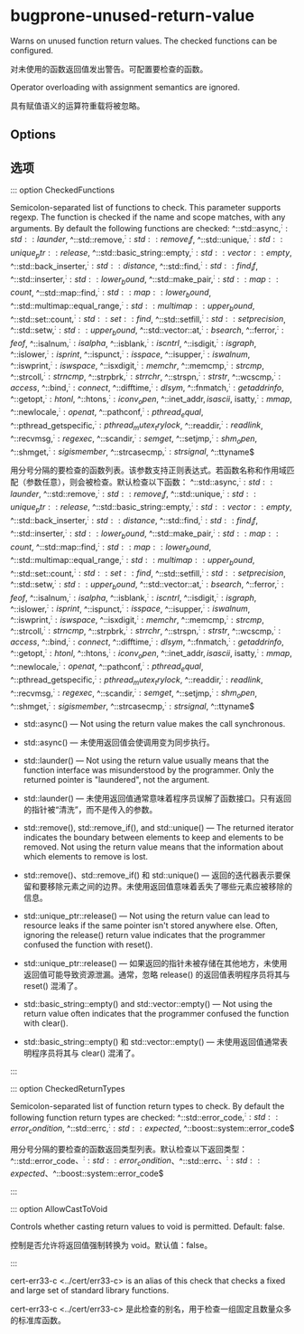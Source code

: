 # bugprone-unused-return-value

Warns on unused function return values. The checked functions can be configured.

对未使用的函数返回值发出警告。可配置要检查的函数。

Operator overloading with assignment semantics are ignored.

具有赋值语义的运算符重载将被忽略。

## Options

## 选项

::: option
CheckedFunctions

Semicolon-separated list of functions to check. This parameter supports regexp. The function is checked if the name and scope matches, with any arguments. By default the following functions are checked:
^::std::async$, ^::std::launder$, ^::std::remove$, ^::std::remove_if$, ^::std::unique$, ^::std::unique_ptr::release$, ^::std::basic_string::empty$, ^::std::vector::empty$, ^::std::back_inserter$, ^::std::distance$, ^::std::find$, ^::std::find_if$, ^::std::inserter$, ^::std::lower_bound$, ^::std::make_pair$, ^::std::map::count$, ^::std::map::find$, ^::std::map::lower_bound$, ^::std::multimap::equal_range$, ^::std::multimap::upper_bound$, ^::std::set::count$, ^::std::set::find$, ^::std::setfill$, ^::std::setprecision$, ^::std::setw$, ^::std::upper_bound$, ^::std::vector::at$, ^::bsearch$, ^::ferror$, ^::feof$, ^::isalnum$, ^::isalpha$, ^::isblank$, ^::iscntrl$, ^::isdigit$, ^::isgraph$, ^::islower$, ^::isprint$, ^::ispunct$, ^::isspace$, ^::isupper$, ^::iswalnum$, ^::iswprint$, ^::iswspace$, ^::isxdigit$, ^::memchr$, ^::memcmp$, ^::strcmp$, ^::strcoll$, ^::strncmp$, ^::strpbrk$, ^::strrchr$, ^::strspn$, ^::strstr$, ^::wcscmp$, ^::access$, ^::bind$, ^::connect$, ^::difftime$, ^::dlsym$, ^::fnmatch$, ^::getaddrinfo$, ^::getopt$, ^::htonl$, ^::htons$, ^::iconv_open$, ^::inet_addr$, isascii$, isatty$, ^::mmap$, ^::newlocale$, ^::openat$, ^::pathconf$, ^::pthread_equal$, ^::pthread_getspecific$, ^::pthread_mutex_trylock$, ^::readdir$, ^::readlink$, ^::recvmsg$, ^::regexec$, ^::scandir$, ^::semget$, ^::setjmp$, ^::shm_open$, ^::shmget$, ^::sigismember$, ^::strcasecmp$, ^::strsignal$, ^::ttyname$

用分号分隔的要检查的函数列表。该参数支持正则表达式。若函数名称和作用域匹配（参数任意），则会被检查。默认检查以下函数：
^::std::async$, ^::std::launder$, ^::std::remove$, ^::std::remove_if$, ^::std::unique$, ^::std::unique_ptr::release$, ^::std::basic_string::empty$, ^::std::vector::empty$, ^::std::back_inserter$, ^::std::distance$, ^::std::find$, ^::std::find_if$, ^::std::inserter$, ^::std::lower_bound$, ^::std::make_pair$, ^::std::map::count$, ^::std::map::find$, ^::std::map::lower_bound$, ^::std::multimap::equal_range$, ^::std::multimap::upper_bound$, ^::std::set::count$, ^::std::set::find$, ^::std::setfill$, ^::std::setprecision$, ^::std::setw$, ^::std::upper_bound$, ^::std::vector::at$, ^::bsearch$, ^::ferror$, ^::feof$, ^::isalnum$, ^::isalpha$, ^::isblank$, ^::iscntrl$, ^::isdigit$, ^::isgraph$, ^::islower$, ^::isprint$, ^::ispunct$, ^::isspace$, ^::isupper$, ^::iswalnum$, ^::iswprint$, ^::iswspace$, ^::isxdigit$, ^::memchr$, ^::memcmp$, ^::strcmp$, ^::strcoll$, ^::strncmp$, ^::strpbrk$, ^::strrchr$, ^::strspn$, ^::strstr$, ^::wcscmp$, ^::access$, ^::bind$, ^::connect$, ^::difftime$, ^::dlsym$, ^::fnmatch$, ^::getaddrinfo$, ^::getopt$, ^::htonl$, ^::htons$, ^::iconv_open$, ^::inet_addr$, isascii$, isatty$, ^::mmap$, ^::newlocale$, ^::openat$, ^::pathconf$, ^::pthread_equal$, ^::pthread_getspecific$, ^::pthread_mutex_trylock$, ^::readdir$, ^::readlink$, ^::recvmsg$, ^::regexec$, ^::scandir$, ^::semget$, ^::setjmp$, ^::shm_open$, ^::shmget$, ^::sigismember$, ^::strcasecmp$, ^::strsignal$, ^::ttyname$

- std::async() — Not using the return value makes the call synchronous.
- std::async() — 未使用返回值会使调用变为同步执行。

- std::launder() — Not using the return value usually means that the function interface was misunderstood by the programmer. Only the returned pointer is "laundered", not the argument.
- std::launder() — 未使用返回值通常意味着程序员误解了函数接口。只有返回的指针被“清洗”，而不是传入的参数。

- std::remove(), std::remove_if(), and std::unique() — The returned iterator indicates the boundary between elements to keep and elements to be removed. Not using the return value means that the information about which elements to remove is lost.
- std::remove()、std::remove_if() 和 std::unique() — 返回的迭代器表示要保留和要移除元素之间的边界。未使用返回值意味着丢失了哪些元素应被移除的信息。

- std::unique_ptr::release() — Not using the return value can lead to resource leaks if the same pointer isn't stored anywhere else. Often, ignoring the release() return value indicates that the programmer confused the function with reset().
- std::unique_ptr::release() — 如果返回的指针未被存储在其他地方，未使用返回值可能导致资源泄漏。通常，忽略 release() 的返回值表明程序员将其与 reset() 混淆了。

- std::basic_string::empty() and std::vector::empty() — Not using the return value often indicates that the programmer confused the function with clear().
- std::basic_string::empty() 和 std::vector::empty() — 未使用返回值通常表明程序员将其与 clear() 混淆了。

:::

::: option
CheckedReturnTypes

Semicolon-separated list of function return types to check. By default the following function return types are checked:
^::std::error_code$, ^::std::error_condition$, ^::std::errc$, ^::std::expected$, ^::boost::system::error_code$

用分号分隔的要检查的函数返回类型列表。默认检查以下返回类型：
^::std::error_code$、^::std::error_condition$、^::std::errc$、^::std::expected$、^::boost::system::error_code$

:::

::: option
AllowCastToVoid

Controls whether casting return values to void is permitted. Default: false.

控制是否允许将返回值强制转换为 void。默认值：false。

:::

cert-err33-c <../cert/err33-c> is an alias of this check that checks a fixed and large set of standard library functions.

cert-err33-c <../cert/err33-c> 是此检查的别名，用于检查一组固定且数量众多的标准库函数。
